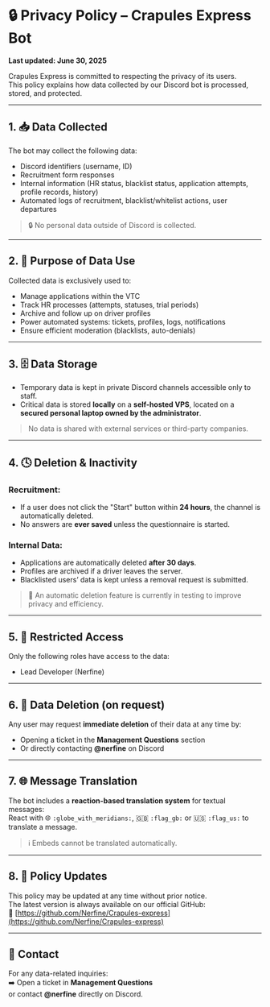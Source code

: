 # 🔒 Privacy Policy – Crapules Express Bot

**Last updated: June 30, 2025**

Crapules Express is committed to respecting the privacy of its users.  
This policy explains how data collected by our Discord bot is processed, stored, and protected.

---

## 1. 📥 Data Collected

The bot may collect the following data:

- Discord identifiers (username, ID)  
- Recruitment form responses  
- Internal information (HR status, blacklist status, application attempts, profile records, history)  
- Automated logs of recruitment, blacklist/whitelist actions, user departures

> 🔒 No personal data outside of Discord is collected.

---

## 2. 🎯 Purpose of Data Use

Collected data is exclusively used to:

- Manage applications within the VTC  
- Track HR processes (attempts, statuses, trial periods)  
- Archive and follow up on driver profiles  
- Power automated systems: tickets, profiles, logs, notifications  
- Ensure efficient moderation (blacklists, auto-denials)

---

## 3. 🗄️ Data Storage

- Temporary data is kept in private Discord channels accessible only to staff.  
- Critical data is stored **locally** on a **self-hosted VPS**, located on a **secured personal laptop owned by the administrator**.

> No data is shared with external services or third-party companies.

---

## 4. 🕓 Deletion & Inactivity

### Recruitment:

- If a user does not click the "Start" button within **24 hours**, the channel is automatically deleted.  
- No answers are **ever saved** unless the questionnaire is started.

### Internal Data:

- Applications are automatically deleted **after 30 days**.  
- Profiles are archived if a driver leaves the server.  
- Blacklisted users’ data is kept unless a removal request is submitted.

> 🧪 An automatic deletion feature is currently in testing to improve privacy and efficiency.

---

## 5. 🔐 Restricted Access

Only the following roles have access to the data:

- Lead Developer (Nerfine)

---

## 6. 🧹 Data Deletion (on request)

Any user may request **immediate deletion** of their data at any time by:

- Opening a ticket in the **Management Questions** section  
- Or directly contacting **@nerfine** on Discord

---

## 7. 🌐 Message Translation

The bot includes a **reaction-based translation system** for textual messages:  
React with 🌐 `:globe_with_meridians:`, 🇬🇧 `:flag_gb:` or 🇺🇸 `:flag_us:` to translate a message.

> ℹ️ Embeds cannot be translated automatically.

---

## 8. 📜 Policy Updates

This policy may be updated at any time without prior notice.  
The latest version is always available on our official GitHub:  
🔗 [https://github.com/Nerfine/Crapules-express](https://github.com/Nerfine/Crapules-express)

---

## 📩 Contact

For any data-related inquiries:  
➡️ Open a ticket in **Management Questions**  
or contact **@nerfine** directly on Discord.
